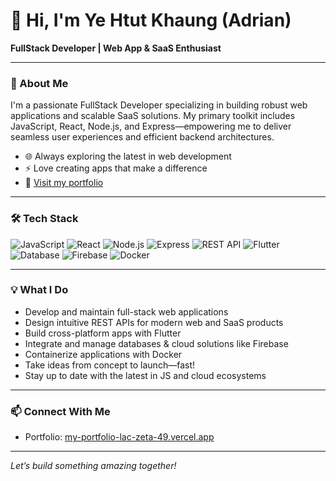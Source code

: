 # 👋 Hi, I'm Ye Htut Khaung (Adrian)

**FullStack Developer | Web App & SaaS Enthusiast**

---

### 🚀 About Me

I'm a passionate FullStack Developer specializing in building robust web applications and scalable SaaS solutions. My primary toolkit includes JavaScript, React, Node.js, and Express—empowering me to deliver seamless user experiences and efficient backend architectures.

- 🌐 Always exploring the latest in web development
- ⚡ Love creating apps that make a difference
- 🔗 [Visit my portfolio](https://my-portfolio-lac-zeta-49.vercel.app)

---

### 🛠️ Tech Stack

![JavaScript](https://img.shields.io/badge/-JavaScript-black?style=flat-square&logo=javascript)
![React](https://img.shields.io/badge/-React-black?style=flat-square&logo=react)
![Node.js](https://img.shields.io/badge/-Node.js-black?style=flat-square&logo=node.js)
![Express](https://img.shields.io/badge/-Express-black?style=flat-square&logo=express)
![REST API](https://img.shields.io/badge/-REST%20API-black?style=flat-square&logo=api)
![Flutter](https://img.shields.io/badge/-Flutter-black?style=flat-square&logo=flutter)
![Database](https://img.shields.io/badge/-Database-black?style=flat-square&logo=mysql)
![Firebase](https://img.shields.io/badge/-Firebase-black?style=flat-square&logo=firebase)
![Docker](https://img.shields.io/badge/-Docker-black?style=flat-square&logo=docker)

---

### 💡 What I Do

- Develop and maintain full-stack web applications
- Design intuitive REST APIs for modern web and SaaS products
- Build cross-platform apps with Flutter
- Integrate and manage databases & cloud solutions like Firebase
- Containerize applications with Docker
- Take ideas from concept to launch—fast!
- Stay up to date with the latest in JS and cloud ecosystems

---

### 📫 Connect With Me

- Portfolio: [my-portfolio-lac-zeta-49.vercel.app](https://my-portfolio-lac-zeta-49.vercel.app)

---

*Let’s build something amazing together!*
